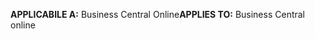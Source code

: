 <span data-ttu-id="fb45d-101">**APPLICABILE A:** Business Central Online</span><span class="sxs-lookup"><span data-stu-id="fb45d-101">**APPLIES TO:** Business Central online</span></span>